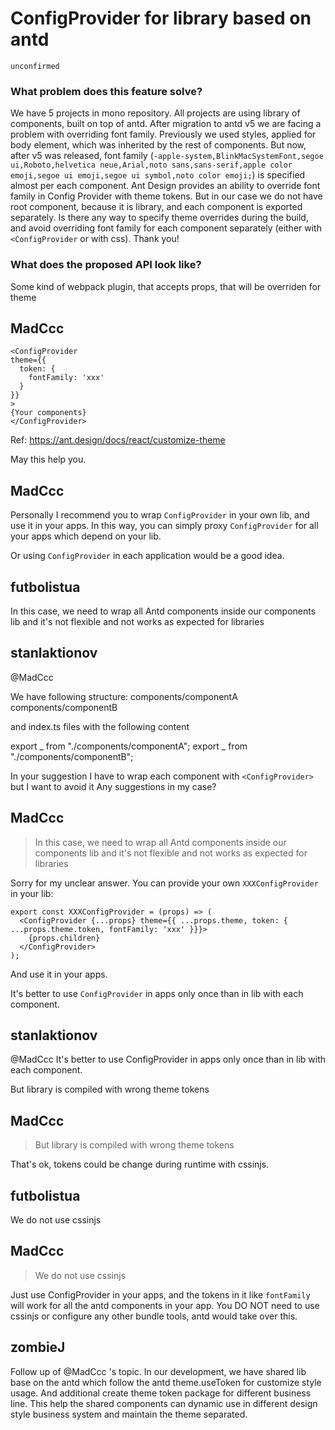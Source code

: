 # ConfigProvider for library based on antd

`unconfirmed`

### What problem does this feature solve?

We have 5 projects in mono repository. All projects are using library of components, built on top of antd. After migration to antd v5 we are facing a problem with overriding font family. Previously we used styles, applied for body element, which was inherited by the rest of components. But now, after v5 was released, font family (`-apple-system,BlinkMacSystemFont,segoe ui,Roboto,helvetica neue,Arial,noto sans,sans-serif,apple color emoji,segoe ui emoji,segoe ui symbol,noto color emoji;`) is specified almost per each component. Ant Design provides an ability to override font family in Config Provider with theme tokens. But in our case we do not have root component, because it is library, and each component is exported separately. Is there any way to specify theme overrides during the build, and avoid overriding font family for each component separately (either with `<ConfigProvider` or with css). Thank you!

### What does the proposed API look like?

Some kind of webpack plugin, that accepts props, that will be overriden for theme

<!-- generated by ant-design-issue-helper. DO NOT REMOVE -->

## MadCcc

```
<ConfigProvider
theme={{
  token: {
    fontFamily: 'xxx'
  }
}}
>
{Your components}
</ConfigProvider>
```

Ref: https://ant.design/docs/react/customize-theme

May this help you.

## MadCcc

Personally I recommend you to wrap `ConfigProvider` in your own lib, and use it in your apps. In this way, you can simply proxy `ConfigProvider` for all your apps which depend on your lib.

Or using `ConfigProvider` in each application would be a good idea.

## futbolistua

In this case, we need to wrap all Antd components inside our components lib and it's not flexible and not works as expected for libraries

## stanlaktionov

@MadCcc

We have following structure:
components/componentA
components/componentB

and index.ts files with the following content

export _ from "./components/componentA";
export _ from "./components/componentB";

In your suggestion I have to wrap each component with `<ConfigProvider>` but I want to avoid it Any suggestions in my case?

## MadCcc

> In this case, we need to wrap all Antd components inside our components lib and it's not flexible and not works as expected for libraries

Sorry for my unclear answer. You can provide your own `XXXConfigProvider` in your lib:

```
export const XXXConfigProvider = (props) => (
  <ConfigProvider {...props} theme={{ ...props.theme, token: { ...props.theme.token, fontFamily: 'xxx' }}}>
    {props.children}
  </ConfigProvider>
);
```

And use it in your apps.

It's better to use `ConfigProvider` in apps only once than in lib with each component.

## stanlaktionov

@MadCcc
It's better to use ConfigProvider in apps only once than in lib with each component.

But library is compiled with wrong theme tokens

## MadCcc

> But library is compiled with wrong theme tokens

That's ok, tokens could be change during runtime with cssinjs.

## futbolistua

We do not use cssinjs

## MadCcc

> We do not use cssinjs

Just use ConfigProvider in your apps, and the tokens in it like `fontFamily` will work for all the antd components in your app.
You DO NOT need to use cssinjs or configure any other bundle tools, antd would take over this.

## zombieJ

Follow up of @MadCcc 's topic. In our development, we have shared lib base on the antd which follow the antd theme.useToken for customize style usage. And additional create theme token package for different business line. This help the shared components can dynamic use in different design style business system and maintain the theme separated.
